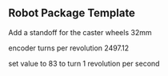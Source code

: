 ## Robot Package Template

Add a standoff for the caster wheels 32mm 

encoder turns per revolution 2497.12

set value to 83 to turn 1 revolution per second

